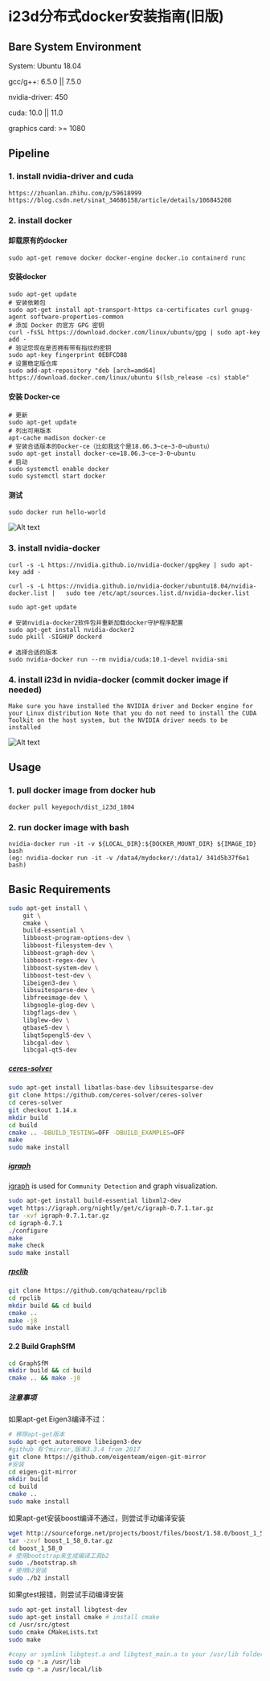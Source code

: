 # i23d分布式docker安装指南(旧版) 
## Bare System Environment 
System: Ubuntu 18.04

gcc/g++: 6.5.0 || 7.5.0

nvidia-driver: 450

cuda: 10.0 || 11.0

graphics card: >= 1080
## Pipeline 
### 1. install nvidia-driver and cuda 
```
https://zhuanlan.zhihu.com/p/59618999
https://blog.csdn.net/sinat_34686158/article/details/106845208
```
### 2. install docker 
#### 卸载原有的docker 
```
sudo apt-get remove docker docker-engine docker.io containerd runc
```
#### 安装docker 
```
sudo apt-get update
# 安装依赖包
sudo apt-get install apt-transport-https ca-certificates curl gnupg-agent software-properties-common
# 添加 Docker 的官方 GPG 密钥
curl -fsSL https://download.docker.com/linux/ubuntu/gpg | sudo apt-key add -
# 验证您现在是否拥有带有指纹的密钥
sudo apt-key fingerprint 0EBFCD88
# 设置稳定版仓库
sudo add-apt-repository "deb [arch=amd64] https://download.docker.com/linux/ubuntu $(lsb_release -cs) stable"
```
#### 安装 Docker-ce
```
# 更新
sudo apt-get update
# 列出可用版本
apt-cache madison docker-ce
# 安装合适版本的Docker-ce（比如我这个是18.06.3~ce~3-0~ubuntu） 
sudo apt-get install docker-ce=18.06.3~ce~3-0~ubuntu
# 启动
sudo systemctl enable docker
sudo systemctl start docker
```
#### 测试
```
sudo docker run hello-world
```
![Alt text](https://img2018.cnblogs.com/i-beta/1661179/201911/1661179-20191118102729705-1522389123.png "nvidia-docker")

### 3. install nvidia-docker
```
curl -s -L https://nvidia.github.io/nvidia-docker/gpgkey | sudo apt-key add -

curl -s -L https://nvidia.github.io/nvidia-docker/ubuntu18.04/nvidia-docker.list |   sudo tee /etc/apt/sources.list.d/nvidia-docker.list

sudo apt-get update

# 安装nvidia-docker2软件包并重新加载docker守护程序配置
sudo apt-get install nvidia-docker2
sudo pkill -SIGHUP dockerd

# 选择合适的版本
sudo nvidia-docker run --rm nvidia/cuda:10.1-devel nvidia-smi
```
### 4. install i23d in nvidia-docker (commit docker image if needed)
```
Make sure you have installed the NVIDIA driver and Docker engine for your Linux distribution Note that you do not need to install the CUDA Toolkit on the host system, but the NVIDIA driver needs to be installed
```

![Alt text](https://cloud.githubusercontent.com/assets/3028125/12213714/5b208976-b632-11e5-8406-38d379ec46aa.png "nvidia-docker")

## Usage
### 1. pull docker image from docker hub
``` 
docker pull keyepoch/dist_i23d_1804
```
### 2. run docker image with bash
```
nvidia-docker run -it -v ${LOCAL_DIR}:${DOCKER_MOUNT_DIR} ${IMAGE_ID} bash 
(eg: nvidia-docker run -it -v /data4/mydocker/:/data1/ 341d5b37f6e1 bash)
```
## Basic Requirements
```sh
sudo apt-get install \
    git \
    cmake \
    build-essential \
    libboost-program-options-dev \
    libboost-filesystem-dev \
    libboost-graph-dev \
    libboost-regex-dev \
    libboost-system-dev \
    libboost-test-dev \
    libeigen3-dev \
    libsuitesparse-dev \
    libfreeimage-dev \
    libgoogle-glog-dev \
    libgflags-dev \
    libglew-dev \
    qtbase5-dev \
    libqt5opengl5-dev \
    libcgal-dev \
    libcgal-qt5-dev
```
##### [ceres-solver](https://github.com/ceres-solver/ceres-solver)
```sh
sudo apt-get install libatlas-base-dev libsuitesparse-dev
git clone https://github.com/ceres-solver/ceres-solver
cd ceres-solver
git checkout 1.14.x
mkdir build
cd build
cmake .. -DBUILD_TESTING=OFF -DBUILD_EXAMPLES=OFF
make
sudo make install
```
##### [igraph](https://igraph.org)
[igraph](https://github.com/igraph/igraph) is used for `Community Detection` and graph visualization.
```sh
sudo apt-get install build-essential libxml2-dev
wget https://igraph.org/nightly/get/c/igraph-0.7.1.tar.gz
tar -xvf igraph-0.7.1.tar.gz
cd igraph-0.7.1
./configure
make
make check
sudo make install
```
##### [rpclib](https://github.com/qchateau/rpclib)
```sh
git clone https://github.com/qchateau/rpclib
cd rpclib
mkdir build && cd build
cmake ..
make -j8
sudo make install
```
#### 2.2 Build GraphSfM
```sh
cd GraphSfM
mkdir build && cd build
cmake .. && make -j8
```
##### 注意事项
如果apt-get Eigen3编译不过：
```sh
# 移除apt-get版本
sudo apt-get autoremove libeigen3-dev
#github 有个mirror,版本3.3.4 from 2017
git clone https://github.com/eigenteam/eigen-git-mirror
#安装
cd eigen-git-mirror
mkdir build
cd build
cmake ..
sudo make install
```
如果apt-get安装boost编译不通过，则尝试手动编译安装
```sh
wget http://sourceforge.net/projects/boost/files/boost/1.58.0/boost_1_58_0.tar.gz
tar -zxvf boost_1_58_0.tar.gz
cd boost_1_58_0
# 使用bootstrap来生成编译工具b2
sudo ./bootstrap.sh
# 使用b2安装
sudo ./b2 install
```
如果gtest报错，则尝试手动编译安装
```sh
sudo apt-get install libgtest-dev
sudo apt-get install cmake # install cmake
cd /usr/src/gtest
sudo cmake CMakeLists.txt
sudo make
 
#copy or symlink libgtest.a and libgtest_main.a to your /usr/lib folder
sudo cp *.a /usr/lib
sudo cp *.a /usr/local/lib
```

